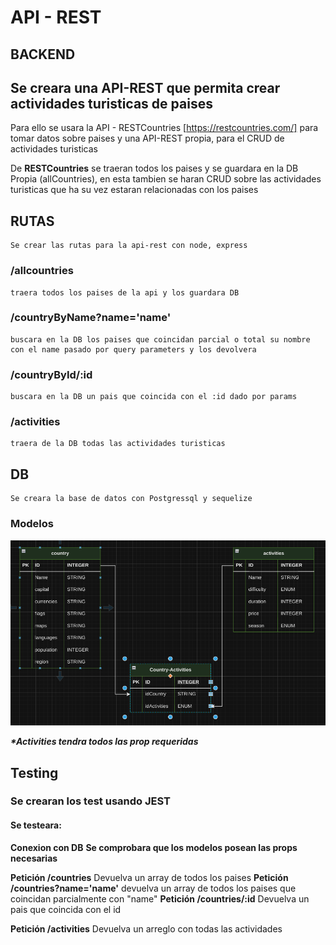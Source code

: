 # API - REST

## BACKEND

## Se creara una API-REST que permita crear actividades turisticas de paises

Para ello se usara la API - RESTCountries [https://restcountries.com/] para tomar datos sobre paises y una API-REST propia, para el CRUD de actividades turisticas 

De **RESTCountries** se traeran todos los paises y se guardara en la DB Propia (allCountries), en esta tambien se haran CRUD sobre las actividades turisticas que ha su vez estaran relacionadas con los paises

## RUTAS
    Se crear las rutas para la api-rest con node, express

### /allcountries 
    traera todos los paises de la api y los guardara DB
### /countryByName?name='name' 
    buscara en la DB los paises que coincidan parcial o total su nombre con el name pasado por query parameters y los devolvera
### /countryById/:id
    buscara en la DB un pais que coincida con el :id dado por params
### /activities
    traera de la DB todas las actividades turisticas


## DB
    Se creara la base de datos con Postgressql y sequelize

### Modelos 

![Diagrama entidad relacion](DB-DER.png)

**_*Activities tendra todos las prop requeridas_**

## Testing

### Se crearan los test usando JEST

#### Se testeara:

**Conexion con DB**
**Se comprobara que los modelos posean las props necesarias**

**Petición /countries** Devuelva un array de todos los paises
**Petición /countries?name='name'** devuelva un array de todos los paises que coincidan parcialmente con "name"
**Petición /countries/:id** Devuelva un pais que coincida con el id 

**Petición /activities** Devuelva un arreglo con todas las actividades